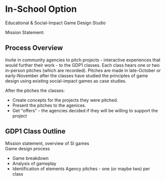 # In-School Option

Educational & Social-Impact Game Design Studio

Mission Statement: 

## Process Overview

Invite in community agencies to pitch projects - interactive experiences that would further their work - to the GDP1 classes. Each class hears one or two in-person pitches (which are recorded). Pitches are made in late-October or early-November after the classes have studied the principles of game design using existing social-impact games as case studies.

After the pitches the classes:

* Create concepts for the projects they were pitched.
* Present the pitches to the agenices.
* Get "offers" - the agencies decided if they will be willing to support the project

## GDP1 Class Outline

Mission statement, overview of SI games  
Game design process  
- Game breakdown
- Analysis of gameplay
- Identification of elements
Agency pitches - one (or maybe two) per class
